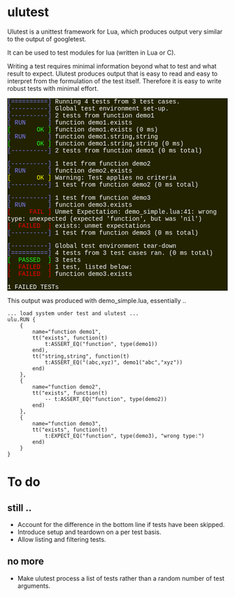 
# ulutest

Ulutest is a unittest framework for Lua, which produces output very similar to
the output of googletest.

It can be used to test modules for lua (written in Lua or C).

Writing a test requires minimal information beyond what to test and
what result to expect. Ulutest produces output that is easy to
read and easy to interpret from the formulation of the test itself.
Therefore it is easy to write robust tests with minimal effort.

<div style="background-color:#220; color:white; font-family:Courier">
<span style='color:#8080ff'>[==========]</span> Running 4 tests from 3 test cases.	<br/>
<span style='color:#8080ff'>[----------]</span> Global test environment set-up.	<br/>
<span style='color:#8080ff'>[----------]</span> 2 tests from function demo1	<br/>
<span style='color:#8080ff'>[&nbsp;RUN&nbsp;&nbsp;&nbsp;&nbsp;&nbsp;&nbsp;]</span> function demo1.exists	<br/>
<span style='color:#2F2'>[&nbsp;&nbsp;&nbsp;&nbsp;&nbsp;&nbsp;&nbsp;OK&nbsp;]</span> function demo1.exists (0 ms)	<br/>
<span style='color:#8080ff'>[&nbsp;RUN&nbsp;&nbsp;&nbsp;&nbsp;&nbsp;&nbsp;]</span> function demo1.string,string	<br/>
<span style='color:#2F2'>[&nbsp;&nbsp;&nbsp;&nbsp;&nbsp;&nbsp;&nbsp;OK&nbsp;]</span> function demo1.string,string (0 ms)	<br/>
<span style='color:#8080ff'>[----------]</span> 2 tests from function demo1 (0 ms total)	<br/>

<span style='color:#8080ff'>[----------]</span> 1 test from function demo2	<br/>
<span style='color:#8080ff'>[&nbsp;RUN&nbsp;&nbsp;&nbsp;&nbsp;&nbsp;&nbsp;]</span> function demo2.exists	<br/>
<span style='color:yellow'>[&nbsp;&nbsp;&nbsp;&nbsp;&nbsp;&nbsp;&nbsp;OK&nbsp;]</span> Warning: Test applies no criteria	<br/>
<span style='color:#8080ff'>[----------]</span> 1 test from function demo2 (0 ms total)	<br/>

<span style='color:#8080ff'>[----------]</span> 1 test from function demo3	<br/>
<span style='color:#8080ff'>[&nbsp;RUN&nbsp;&nbsp;&nbsp;&nbsp;&nbsp;&nbsp;]</span> function demo3.exists	<br/>
<span style='color:red'>[&nbsp;&nbsp;&nbsp;&nbsp;&nbsp;FAIL&nbsp;]</span> Unmet Expectation: demo_simple.lua:41: wrong type: unexpected (expected 'function', but was 'nil')	<br/>
<span style='color:red'>[&nbsp;&nbsp;FAILED&nbsp;&nbsp;]</span> exists: unmet expectations	<br/>
<span style='color:#8080ff'>[----------]</span> 1 test from function demo3 (0 ms total)	<br/>

<span style='color:#8080ff'>[----------]</span> Global test environment tear-down	<br/>
<span style='color:#8080ff'>[==========]</span> 4 tests from 3 test cases ran. (0 ms total)	<br/>
<span style='color:#2F2'>[&nbsp;&nbsp;PASSED&nbsp;&nbsp;]</span> 3 tests	<br/>
<span style='color:red'>[&nbsp;&nbsp;FAILED&nbsp;&nbsp;]</span> 1 test, listed below:	<br/>
<span style='color:red'>[&nbsp;&nbsp;FAILED&nbsp;&nbsp;]</span> function demo3.exists	<br/>

  1 FAILED TESTs	<br/>
</div>

This output was produced with demo_simple.lua, essentially ..

    ... load system under test and ulutest ...
    ulu.RUN {
        {
            name="function demo1",
            tt("exists", function(t)
                t:ASSERT_EQ("function", type(demo1))
            end),
            tt("string,string", function(t)
                t:ASSERT_EQ("(abc,xyz)", demo1("abc","xyz"))
            end)
        },
        {
            name="function demo2",
            tt("exists", function(t)
                -- t:ASSERT_EQ("function", type(demo2))
            end)
        },
        {
            name="function demo3",
            tt("exists", function(t)
                t:EXPECT_EQ("function", type(demo3), "wrong type:")
            end)
        }
    }

# To do
## still ..
- Account for the difference in the bottom line if tests have been skipped.
- Introduce setup and teardown on a per test basis.
- Allow listing and filtering tests.
## no more
- Make ulutest process a list of tests rather than a random number of test arguments.
